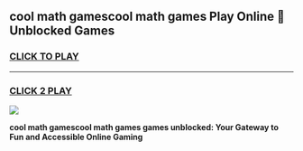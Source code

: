 
## cool math gamescool math games Play Online 👋 Unblocked Games
<h3>
<a href="https://news.freeplayer.one?title=cool_math_gamescool_math_games&ref=17CMG">CLICK TO PLAY</a></h3>
<hr>

<h3>
<a href="https://news.freeplayer.one?title=cool_math_gamescool_math_games&ref=17CMG">CLICK 2 PLAY</a>
  
</h3>

<a href="https://news.freeplayer.one?title=cool_math_gamescool_math_games&ref=17CMG/"><img src="https://clearcache.store/games.png"></a>


**cool math gamescool math games games unblocked: Your Gateway to Fun and Accessible Online Gaming**
